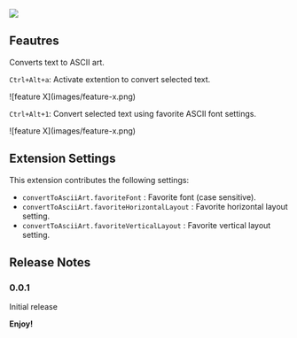 [![](https://vsmarketplacebadge.apphb.com/downloads/BitBelt.converttoasciiart.svg)](https://marketplace.visualstudio.com/items?itemName=BitBelt.converttoasciiart)

## Feautres

Converts text to ASCII art.

`Ctrl+Alt+a`: Activate extention to convert selected text.

\!\[feature X\]\(images/feature-x.png\)

`Ctrl+Alt+1`: Convert selected text using favorite ASCII font settings.

\!\[feature X\]\(images/feature-x.png\)


## Extension Settings

This extension contributes the following settings:

* `convertToAsciiArt.favoriteFont` : Favorite font (case sensitive).
* `convertToAsciiArt.favoriteHorizontalLayout` : Favorite horizontal layout setting.
* `convertToAsciiArt.favoriteVerticalLayout` : Favorite vertical layout setting.


## Release Notes

### 0.0.1
Initial release



**Enjoy!**
